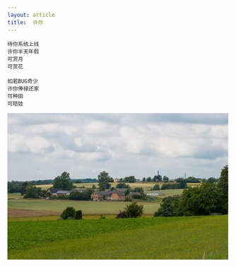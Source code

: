 ```yaml
---
layout: article
title:  许你
---
```


```
待你系统上线
许你半天年假
可赏月
可赏花

如若BUG奇少
许你俸禄还家
可种田
可陪娃
```

![](/images/village.jpg)

